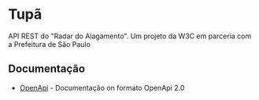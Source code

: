# Tupã

API REST do "Radar do Alagamento". Um projeto da W3C em parceria com a Prefeitura de São Paulo


## Documentação
* [OpenApi]( http://rebilly.github.io/ReDoc/?url=https://raw.githubusercontent.com/AppCivico/radardoalagamento-api/develop/docs/openapi/main.json) - Documentação on formato OpenApi 2.0 



